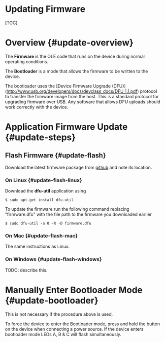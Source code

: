 Updating Firmware
================

[TOC]

# Overview {#update-overview}

The **Firmware** is the OLE code that runs on the device during normal operating
conditions.

The **Bootloader** is a mode that allows the firmware to be written to the
device.

The bootloader uses the 
[Device Firmware Upgrade (DFU)]
(http://www.usb.org/developers/docs/devclass_docs/DFU_1.1.pdf)
protocol to transfer the firmware image from the host. This is a standard
protocol for upgrading firmware over USB. Any software that allows DFU uploads
should work correctly with the device.

# Application Firmware Update {#update-steps}

## Flash Firmware {#update-flash}
Download the latest firmware package from [github] and note its location.

### On Linux {#update-flash-linux}
Download the **dfu-util** application using

    $ sudo apt-get install dfu-util

To update the firmware run the following command replacing "firmware.dfu" with the file path to the firmware you downloaded earlier

    $ sudo dfu-util -a 0 -R -D firmware.dfu

### On Mac {#update-flash-mac}

The same instructions as Linux.

### On Windows {#update-flash-windows}

TODO: describe this.

# Manually Enter Bootloader Mode {#update-bootloader}

This is not necessary if the procedure above is used.

To force the device to enter the Bootloader mode, press and hold the button on
the device when connecting a power source. If the device enters bootloader mode
LEDs A, B & C will flash simultaneously.

[github]:	https://github.com/OpenLightingProject/ja-rule/releases	"github"
